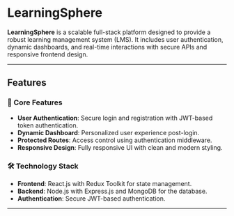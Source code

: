 # LearningSphere

**LearningSphere** is a scalable full-stack platform designed to provide a robust learning management system (LMS). It includes user authentication, dynamic dashboards, and real-time interactions with secure APIs and responsive frontend design.

---

## Features

### 🚀 Core Features
- **User Authentication**: Secure login and registration with JWT-based token authentication.
- **Dynamic Dashboard**: Personalized user experience post-login.
- **Protected Routes**: Access control using authentication middleware.
- **Responsive Design**: Fully responsive UI with clean and modern styling.

### 🛠️ Technology Stack
- **Frontend**: React.js with Redux Toolkit for state management.
- **Backend**: Node.js with Express.js and MongoDB for the database.
- **Authentication**: Secure JWT-based authentication.

---
